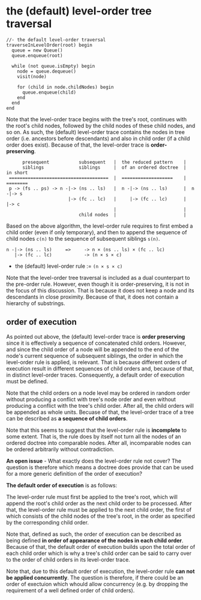 
<!-- ======================================================================= -->
# the (default) level-order tree traversal

```
//- the default level-order traversal
traverseInLevelOrder(root) begin
  queue = new Queue()
  queue.enqueue(root)

  while (not queue.isEmpty) begin
    node = queue.dequeue()
    visit(node)

    for (child in node.childNodes) begin
      queue.enqueue(child)
    end
  end
end
```

Note that the level-order trace begins with the tree's root, continues with the
root's child nodes, followed by the child nodes of these child nodes, and so on.
As such, the (default) level-order trace contains the nodes in tree order (i.e.
ancestors before descendants) and also in child order (if a child order does
exist). Because of that, the level-order trace is **order-preserving**.

```
      presequent           subsequent   |  the reduced pattern    |
      siblings             siblings     |  of an ordered doctree  |  in short
 =====================================  |  ===================    |  ========
 p -> (fs .. ps) -> n -|-> (ns .. ls)   |  n -|-> (ns .. ls)      |  n -|-> s
                       |-> (fc .. lc)   |     |-> (fc .. lc)      |     |-> c
                                        |                         |
                           child nodes  |                         |
```

Based on the above algorithm, the level-order rule requires to first embed a
child order (even if only temporary), and then to append the sequence of child
nodes `c(n)` to the sequence of subsequent siblings `s(n)`.

```
n -|-> (ns .. ls)     =>     -> n × (ns .. ls) × (fc .. lc)
   |-> (fc .. lc)            -> (n × s × c)
```

* the (default) level-order rule := `(n × s × c)`

Note that the level-order tree traversal is included as a dual counterpart to
the pre-order rule. However, even though it is order-preserving, it is not in
the focus of this discussion. That is because it does not keep a node and its
descendants in close proximity. Because of that, it does not contain a hierarchy
of substrings.

<!-- ======================================================================= -->
## order of execution

As pointed out above, the (default) level-order trace is **order preserving**
since it is effectively a sequence of concatenated child orders. However,
and since the child order of a node will be appended to the end of the node's
current sequence of subsequent siblings, the order in which the level-order
rule is applied, is relevant. That is because different orders of execution
result in different sequences of child orders and, because of that, in distinct
level-order traces. Consequently, a default order of execution must be defined.

Note that the child orders on a node level may be ordered in random order
without producing a conflict with tree's node order and even without producing
a conflict with the tree's child order. After all, the child orders will be
appended as whole units. Becuase of that, the level-order trace of a tree can
be described as **a sequence of child orders**.

Note that this seems to suggest that the level-order rule is **incomplete**
to some extent. That is, the rule does by itself not turn all the nodes of an
ordered doctree into comparable nodes. After all, incomparable nodes can be
ordered arbitrarily without contradiction.

**An open issue** - What exactly does the level-order rule not cover? The
question is therefore which means a doctree does provide that can be used
for a more generic definition of the order of execution?

**The default order of execution** is as follows:

The level-order rule must first be applied to the tree's root, which will
append the root's child order as the next child order to be processed. After
that, the level-order rule must be applied to the next child order, the first
of which consists of the child nodes of the tree's root, in the order as
specified by the corresponding child order.

Note that, defined as such, the order of execution can be described as being
defined **in order of appearance of the nodes in each child order**. Because
of that, the default order of execution builds upon the total order of each
child order which is why a tree's child order can be said to carry over to
the order of child orders in its level-order trace.

Note that, due to this default order of execution, the level-order rule
**can not be applied concurrently**. The question is therefore, if there
could be an order of exectuion which whould allow concurrency (e.g. by
dropping the requirement of a well defined order of child orders).
